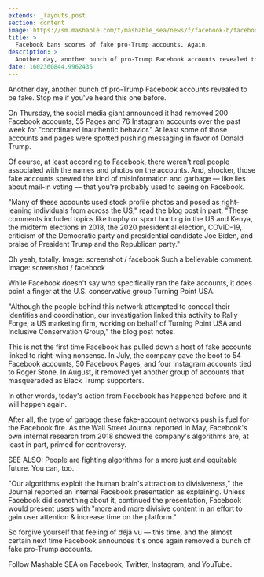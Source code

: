 ```yaml
--- 
extends: _layouts.post 
section: content 
image: https://sm.mashable.com/t/mashable_sea/news/f/facebook-b/facebook-bans-scores-of-fake-pro-trump-accounts-again_4ccj.1200.jpg 
title: > 
  Facebook bans scores of fake pro-Trump accounts. Again. 
description: > 
  Another day, another bunch of pro-Trump Facebook accounts revealed to be fake.On Thursday, the social media giant announced it had removed 200 Facebook accounts, 55 Pages and 76 Instagram accounts over the past week for "coordinated inauthentic behavior.""Many of these accounts used stock profile photos and posed as right-leaning individuals from across the US," read the blog post in part.This is not the first time Facebook has pulled down a host of fake accounts linked to right-wing nonsense.In July, the company gave the boot to 54 Facebook accounts, 50 Facebook Pages, and four Instagram accounts tied to Roger Stone. 
date: 1602360844.9962435 
--- 
```

Another day, another bunch of pro-Trump Facebook accounts revealed to be fake. Stop me if you've heard this one before.

On Thursday, the social media giant announced it had removed 200 Facebook accounts, 55 Pages and 76 Instagram accounts over the past week for "coordinated inauthentic behavior." At least some of those accounts and pages were spotted pushing messaging in favor of Donald Trump.

Of course, at least according to Facebook, there weren't real people associated with the names and photos on the accounts. And, shocker, those fake accounts spewed the kind of misinformation and garbage — like lies about mail-in voting — that you're probably used to seeing on Facebook.

"Many of these accounts used stock profile photos and posed as right-leaning individuals from across the US," read the blog post in part. "These comments included topics like trophy or sport hunting in the US and Kenya, the midterm elections in 2018, the 2020 presidential election, COVID-19, criticism of the Democratic party and presidential candidate Joe Biden, and praise of President Trump and the Republican party."

Oh yeah, totally. Image: screenshot / facebook Such a believable comment. Image: screenshot / facebook

While Facebook doesn't say who specifically ran the fake accounts, it does point a finger at the U.S. conservative group Turning Point USA.

"Although the people behind this network attempted to conceal their identities and coordination, our investigation linked this activity to Rally Forge, a US marketing firm, working on behalf of Turning Point USA and Inclusive Conservation Group," the blog post notes.

This is not the first time Facebook has pulled down a host of fake accounts linked to right-wing nonsense. In July, the company gave the boot to 54 Facebook accounts, 50 Facebook Pages, and four Instagram accounts tied to Roger Stone. In August, it removed yet another group of accounts that masqueraded as Black Trump supporters.

In other words, today's action from Facebook has happened before and it will happen again.

After all, the type of garbage these fake-account networks push is fuel for the Facebook fire. As the Wall Street Journal reported in May, Facebook's own internal research from 2018 showed the company's algorithms are, at least in part, primed for controversy.

SEE ALSO: People are fighting algorithms for a more just and equitable future. You can, too.

"Our algorithms exploit the human brain's attraction to divisiveness," the Journal reported an internal Facebook presentation as explaining. Unless Facebook did something about it, continued the presentation, Facebook would present users with "more and more divisive content in an effort to gain user attention & increase time on the platform."

So forgive yourself that feeling of déjà vu — this time, and the almost certain next time Facebook announces it's once again removed a bunch of fake pro-Trump accounts.

Follow Mashable SEA on Facebook, Twitter, Instagram, and YouTube.